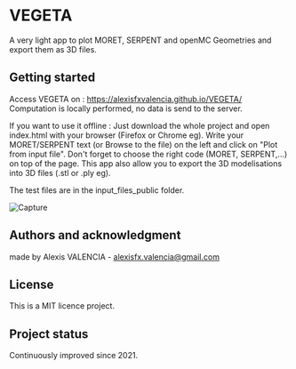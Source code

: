 # VEGETA

A very light app to plot MORET, SERPENT and openMC Geometries and export them as 3D files.


## Getting started

Access VEGETA on : https://alexisfxvalencia.github.io/VEGETA/
Computation is locally performed, no data is send to the server.

If you want to use it offline :
Just download the whole project and open index.html with your browser (Firefox or Chrome eg).
Write your MORET/SERPENT text (or Browse to the file) on the left and click on "Plot from input file". 
Don't forget to choose the right code (MORET, SERPENT,...) on top of the page. 
This app also allow you to export the 3D modelisations into 3D files (.stl or .ply eg).

The test files are in the input_files_public folder.

![Capture](https://user-images.githubusercontent.com/84465552/176698642-a51f6735-899f-4574-bf13-03142fb5000b.PNG)


## Authors and acknowledgment
made by Alexis VALENCIA - alexisfx.valencia@gmail.com

## License
This is a MIT licence project.


## Project status
Continuously improved since 2021.
